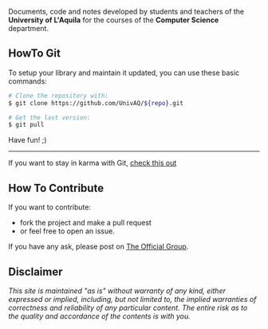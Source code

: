 Documents, code and notes developed by students and teachers
of the **University of L'Aquila** for the courses of the **Computer Science** department.

## HowTo Git
To setup your library and maintain it updated, you can use these basic commands:

```sh
# Clone the repository with:
$ git clone https://github.com/UnivAQ/${repo}.git

# Get the last version:
$ git pull
```

Have fun! ;)

---

If you want to stay in karma with Git, [check this out](http://goo.gl/MIQVj6)


## How To Contribute
If you want to contribute:
- fork the project and make a pull request
- or feel free to open an issue.

If you have any ask, please post on [The Official Group][group].


## Disclaimer
*This site is maintained "as is" without warranty of any kind, either expressed or implied, including, but not limited to, the implied warranties of correctness and reliability of any particular content. The entire risk as to the quality and accordance of the contents is with you.*

[news]: https://github.com/UnivAQ/teaching/wiki/News
[group]: https://groups.google.com/forum/#!forum/informatica-aq
